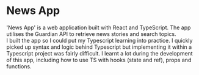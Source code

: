 # News App

'News App' is a web application built with React and TypeScript. The app utilises the Guardian API to retrieve news stories and search topics.  
I built the app so I could put my Typescript learning into practice. I quickly picked up syntax and logic behind Typescript but implementing it within a Typescript project was fairly difficult. I learnt a lot during the development of this app, including how to use TS with hooks (state and ref), props and functions. 